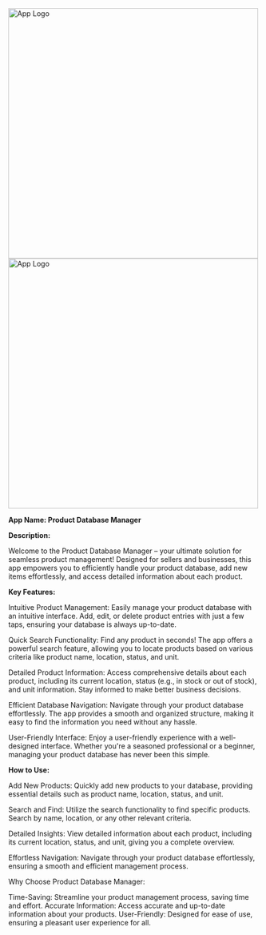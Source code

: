 
<img src="https://drive.google.com/file/d/1_dMqq30DmpHD8xRBTIe1em91XW07ra8X/view?usp=sharing" alt="App Logo" width="500" textalign="center">
<img src="https://drive.google.com/file/d/1t8SeCrmys36chNCOAuMJPBDV0RnrWCRn/view?usp=sharing" alt="App Logo" width="500" textalign="center">

<b>App Name: Product Database Manager</b>

<b>Description:</b>

Welcome to the Product Database Manager – your ultimate solution for seamless product management! Designed for sellers and businesses, this app empowers you to efficiently handle your product database, add new items effortlessly, and access detailed information about each product.

<b>Key Features:</b>

Intuitive Product Management:
Easily manage your product database with an intuitive interface. Add, edit, or delete product entries with just a few taps, ensuring your database is always up-to-date.

Quick Search Functionality:
Find any product in seconds! The app offers a powerful search feature, allowing you to locate products based on various criteria like product name, location, status, and unit.

Detailed Product Information:
Access comprehensive details about each product, including its current location, status (e.g., in stock or out of stock), and unit information. Stay informed to make better business decisions.

Efficient Database Navigation:
Navigate through your product database effortlessly. The app provides a smooth and organized structure, making it easy to find the information you need without any hassle.

User-Friendly Interface:
Enjoy a user-friendly experience with a well-designed interface. Whether you're a seasoned professional or a beginner, managing your product database has never been this simple.

<b>How to Use:</b>

Add New Products:
Quickly add new products to your database, providing essential details such as product name, location, status, and unit.

Search and Find:
Utilize the search functionality to find specific products. Search by name, location, or any other relevant criteria.

Detailed Insights:
View detailed information about each product, including its current location, status, and unit, giving you a complete overview.

Effortless Navigation:
Navigate through your product database effortlessly, ensuring a smooth and efficient management process.

Why Choose Product Database Manager:

Time-Saving: Streamline your product management process, saving time and effort.
Accurate Information: Access accurate and up-to-date information about your products.
User-Friendly: Designed for ease of use, ensuring a pleasant user experience for all.

